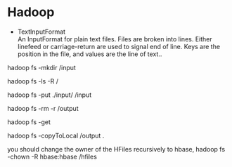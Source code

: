 # Hadoop



+ TextInputFormat  
An InputFormat for plain text files. Files are broken into lines. Either linefeed or carriage-return are used to signal end of line. Keys are the position in the file, and values are the line of text..

hadoop fs -mkdir /input

hadoop fs -ls -R /

hadoop fs -put ./input/ /input

hadoop fs -rm -r /output

hadoop fs -get <src> <localdest>

hadoop fs -copyToLocal /output .

 you should change the owner of the HFiles recursively to hbase,
hadoop fs -chown -R hbase:hbase /hfiles
